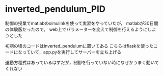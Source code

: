 # inverted_pendulum_PID

制御の授業でmatlabのsimulinkを使って実習をやっていたが，
matlabが30日間の体験版だったので，
web上でパラメーターを変えて制御を行えるようにしようとした

初期の頃のコードはinverted_pendulumに置いてある
こちらはflaskを使ったコードになっていて，app.pyを実行してサーバーを立ち上げる

運動方程式はあっているはずだが，制御を行っていない時になぜかうまく動いてくれない

